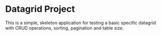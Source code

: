 Datagrid Project
=================

This is a simple, skeleton application for testing a basic specific datagrid with CRUD operations, sorting, pagination and table size.

